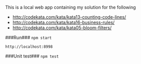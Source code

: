 This is a local web app containing my solution for the following
* http://codekata.com/kata/kata13-counting-code-lines/
* http://codekata.com/kata/kata16-business-rules/
* http://codekata.com/kata/kata05-bloom-filters/

###Run###
`npm start`

`http://localhost:8998`

###Unit test###
`npm test`
